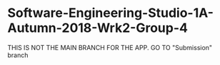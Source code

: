 # Software-Engineering-Studio-1A-Autumn-2018-Wrk2-Group-4

THIS IS NOT THE MAIN BRANCH FOR THE APP.
GO TO "Submission" branch
